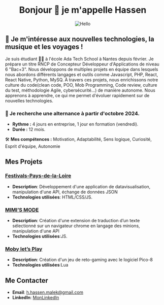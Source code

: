<div align="center">
  
# Bonjour 👋 je m'appelle Hassen
</div>
 
<div align="center">
  <img src="https://media.giphy.com/media/xT9IgzoKnwFNmISR8I/giphy.gif" alt="Hello" />
</div>

## 👀 Je m'intéresse aux nouvelles technologies, la musique et les voyages !

Je suis étudiant 👨‍🎓 à l'école Ada Tech School à Nantes depuis février. Je prépare un titre RNCP de Concepteur Développeur d'Applications de niveau 6 "Bac+3". Nous développons de multiples projets en équipe dans lesquels nous abordons différents langages et outils comme Javascript, PHP, React, React Native, Python, MySQ. À travers ces projets, nous enrichissons notre culture du code(clean code, POO, Mob Programming, Code review, culture du test, méthodologie Agile, cybersécurité...) de manière autonome. Nous apprenons à apprendre, ce qui me permet d'évoluer rapidement sur de nouvelles technologies.

### 💼 Je recherche une alternance à partir d'octobre 2024.
- **Rythme :** 4 jours en entreprise, 1 jour en formation (vendredi).
- **Durée :** 12 mois.

 🛠️ **Mes compétences :** Motivation, Adaptabilité, Sens logique, Curiosité, Esprit d'équipe, Autonomie
 ## Mes Projets

### [Festivals-Pays-de-la-Loire](https://github.com/HhassenMALEK/Festivals-Pays-de-la-Loire.git)
- **Description**: Développement d'une application de datavisualisation, manipulation
d'une API, échange de données JSON
- **Technologies utilisées**: HTML/CSS/JS.

### [MIMI’S MODE](https://github.com/HhassenMALEK/-Mimi-s-Mode.git)
- **Description**: Création d'une extension de traduction d’un texte sélectionné sur un
navigateur chrome en langage des minions, manipulation d'une API 
- **Technologies utilisées**:JS.

### [Moby let’s Play](https://github.com/HhassenMALEK/Moby-let-s-play.git)
- **Description**: Création d'un jeu de reto-gaming avec le logiciel Pico-8
- **Technologies utilisées**:Lua



## Me Contacter

- **Email**: h.hassen.malek@gmail.com
- **LinkedIn**: [MonLinkedIn](https://www.linkedin.com/in/hassenmalek/)

